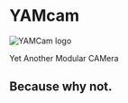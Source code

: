 # YAMcam

![YAMCam logo](https://strapi.virgil-roger.photography/uploads/b272d26966a243578ba610794197eb54.svg)

Yet Another Modular CAMera

## Because why not.